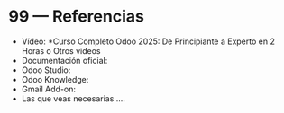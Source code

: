 # 99 — Referencias

- Vídeo: *Curso Completo Odoo 2025: De Principiante a Experto en 2 Horas o Otros videos
- Documentación oficial: 
- Odoo Studio: 
- Odoo Knowledge:
- Gmail Add-on: 
- Las que veas necesarias ....
